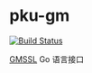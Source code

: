 # pku-gm
[![Build Status](https://dev.azure.com/Hyperledger/TWGC/_apis/build/status/Hyperledger-TWGC.pku-gm?branchName=master)](https://dev.azure.com/Hyperledger/TWGC/_build/latest?definitionId=125&branchName=master)

[GMSSL](https://github.com/guanzhi/GmSSL) Go 语言接口
